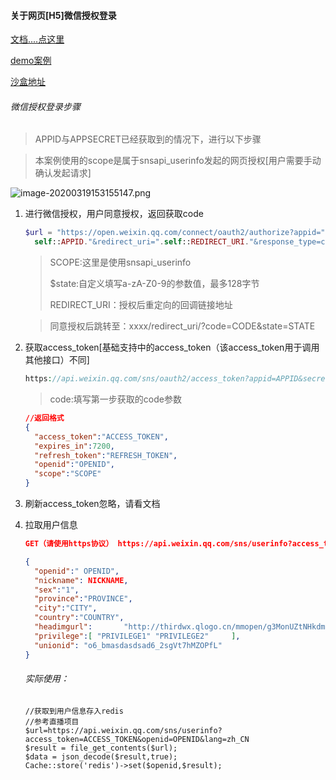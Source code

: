 #### 关于网页[H5]微信授权登录

[文档....点这里](https://developers.weixin.qq.com/doc/offiaccount/OA_Web_Apps/Wechat_webpage_authorization.html)

[demo案例](https://www.cnblogs.com/sunshq/p/5132811.html)

[沙盒地址](https://mp.weixin.qq.com/debug/cgi-bin/sandboxinfo?action=showinfo&t=sandbox/index)

###### 微信授权登录步骤

> APPID与APPSECRET已经获取到的情况下，进行以下步骤

> 本案例使用的scope是属于snsapi_userinfo发起的网页授权[用户需要手动确认发起请求]

![image-20200319153155147.png](https://i.loli.net/2020/03/20/c7Ww6E23ImtZJaX.png)

1. 进行微信授权，用户同意授权，返回获取code

   ```php
   $url = "https://open.weixin.qq.com/connect/oauth2/authorize?appid=".
     self::APPID."&redirect_uri=".self::REDIRECT_URI."&response_type=code&scope=".self::SCOPE."&state=".self::STATE."#wechat_redirect";
   ```

   > SCOPE:这里是使用snsapi_userinfo
   >
   > $state:自定义填写a-zA-Z0-9的参数值，最多128字节
   >
   > REDIRECT_URI：授权后重定向的回调链接地址

   > 同意授权后跳转至：xxxx/redirect_uri/?code=CODE&state=STATE

2. 获取access_token[基础支持中的access_token（该access_token用于调用其他接口）不同]

   ```php
   https://api.weixin.qq.com/sns/oauth2/access_token?appid=APPID&secret=SECRET&code=CODE&grant_type=authorization_code
   ```

   > code:填写第一步获取的code参数

   ```json
   //返回格式
   {
     "access_token":"ACCESS_TOKEN",
     "expires_in":7200,
     "refresh_token":"REFRESH_TOKEN",
     "openid":"OPENID",
     "scope":"SCOPE" 
   }
   ```

3. 刷新access_token忽略，请看文档

4. 拉取用户信息

   ```json
   GET（请使用https协议） https://api.weixin.qq.com/sns/userinfo?access_token=ACCESS_TOKEN&openid=OPENID&lang=zh_CN
   ```

   ```json
   {   
     "openid":" OPENID",
     "nickname": NICKNAME,
     "sex":"1",
     "province":"PROVINCE",
     "city":"CITY",
     "country":"COUNTRY",
     "headimgurl":       "http://thirdwx.qlogo.cn/mmopen/g3MonUZtNHkdmzicIlibx6iaFqAc56vxLSUfpb6n5WKSYVY0ChQKkiaJSgQ1dZuTOgvLLrhJbERQQ4eMsv84eavHiaiceqxibJxCfHe/46",
     "privilege":[ "PRIVILEGE1" "PRIVILEGE2"     ],
     "unionid": "o6_bmasdasdsad6_2sgVt7hMZOPfL"
   }
   ```
   
   ###### 实际使用：
   
   ```
   //获取到用户信息存入redis
   //参考直播项目
   $url=https://api.weixin.qq.com/sns/userinfo?access_token=ACCESS_TOKEN&openid=OPENID&lang=zh_CN
   $result = file_get_contents($url);
   $data = json_decode($result,true);
   Cache::store('redis')->set($openid,$result);
   ```
   
   

